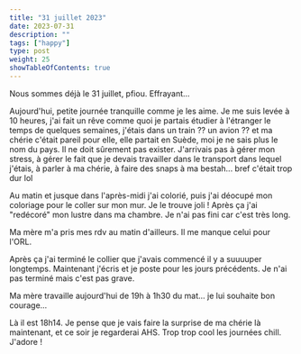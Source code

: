 ```yaml
---
title: "31 juillet 2023"
date: 2023-07-31
description: ""
tags: ["happy"]
type: post
weight: 25
showTableOfContents: true
---
```


Nous sommes déjà le 31 juillet, pfiou. Effrayant...

Aujourd'hui, petite journée tranquille comme je les aime. Je me suis levée à 10 heures, j'ai fait un rêve comme quoi je partais étudier à l'étranger le temps de quelques semaines, j'étais dans un train ?? un avion ?? et ma chérie c'était pareil pour elle, elle partait en Suède, moi je ne sais plus le nom du pays. Il ne doit sûrement pas exister. J'arrivais pas à gérer mon stress, à gérer le fait que je devais travailler dans le transport dans lequel j'étais, à parler à ma chérie, à faire des snaps à ma bestah... bref c'était trop dur lol

Au matin et jusque dans l'après-midi j'ai colorié, puis j'ai déocupé mon coloriage pour le coller sur mon mur. Je le trouve joli ! Après ça j'ai "redécoré" mon lustre dans ma chambre. Je n'ai pas fini car c'est très long.

Ma mère m'a pris mes rdv au matin d'ailleurs. Il me manque celui pour l'ORL.

Après ça j'ai terminé le collier que j'avais commencé il y a suuuuper longtemps. Maintenant j'écris et je poste pour les jours précédents. Je n'ai pas terminé mais c'est pas grave.

Ma mère travaille aujourd'hui de 19h à 1h30 du mat... je lui souhaite bon courage...

Là il est 18h14. Je pense que je vais faire la surprise de ma chérie là maintenant, et ce soir je regarderai AHS. Trop trop cool les journées chill. J'adore !